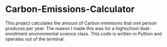 # Carbon-Emissions-Calculator
This project calculates the amount of Carbon emmisons that one person produces per year.
The reason I made this was for a highschool dual-enrollment environmental science class.
This code is written in Python and operates out of the terminal.
